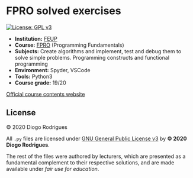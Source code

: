 # FPRO solved exercises

[![License: GPL v3](https://img.shields.io/badge/License-GPLv3-blue.svg)](https://www.gnu.org/licenses/gpl-3.0)

- **Institution:** [FEUP](https://sigarra.up.pt/feup/en/web_page.Inicial)
- **Course:** [FPRO](https://sigarra.up.pt/feup/en/UCURR_GERAL.FICHA_UC_VIEW?pv_ocorrencia_id=419983) (Programming Fundamentals)
- **Subjects:** Create algorithms and implement, test and debug them to solve simple problems. Programming constructs and functional programming
- **Environment:** Spyder, VSCode
- **Tools:** Python3
- **Course grade:** 19/20

[Official course contents website](https://web.fe.up.pt/~jlopes/doku.php/teach/fpro/index)

## License

© 2020 Diogo Rodrigues

All `.py` files are licensed under [GNU General Public License v3](LICENSE) by **© 2020 Diogo Rodrigues**.

The rest of the files were authored by lecturers, which are presented as a fundamental complement to their respective solutions, and are made available under *fair use for education*.
